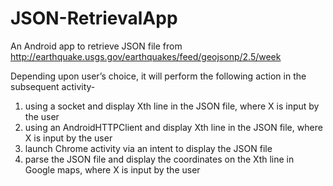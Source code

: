 # JSON-RetrievalApp
An Android app to retrieve JSON file from http://earthquake.usgs.gov/earthquakes/feed/geojsonp/2.5/week

Depending upon user’s choice, it will perform the following action in the subsequent activity-
1. using a socket and display Xth line in the JSON file, where X is input by the user
2. using an AndroidHTTPClient and display Xth line in the JSON file, where X is input by the user
3. launch Chrome activity via an intent to display the JSON file
4. parse the JSON file and display the coordinates on the Xth line in Google maps, where X is input by the user
